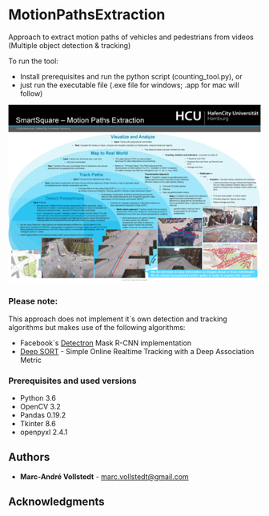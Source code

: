 # MotionPathsExtraction
Approach to extract motion paths of vehicles and pedestrians from videos (Multiple object detection &amp; tracking)

To run the tool:

* Install prerequisites and run the python script (counting_tool.py), or
* just run the executable file (.exe file for windows; .app for mac will follow) 

![Poster](/poster/poster_A0_tracks.jpg)

### Please note:
This approach does not implement it´s own detection and tracking algorithms but makes use of the following algorithms:  
* Facebook´s [Detectron](https://github.com/facebookresearch/Detectron) Mask R-CNN implementation 
* [Deep SORT](https://github.com/nwojke/deep_sort) - Simple Online Realtime Tracking with a Deep Association Metric

### Prerequisites and used versions

* Python 3.6
* OpenCV 3.2
* Pandas 0.19.2
* Tkinter 8.6
* openpyxl 2.4.1

## Authors

* **Marc-André Vollstedt** - marc.vollstedt@gmail.com

## Acknowledgments
